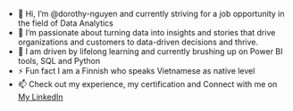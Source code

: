 - 👋 Hi, I’m @dorothy-nguyen and currently striving for a job opportunity in the field of Data Analytics
- 👀 I’m passionate about turning data into insights and stories that drive organizations and customers to data-driven decisions and thrive. 
- 🌱 I am driven by lifelong learning and currently brushing up on Power BI tools, SQL and Python
- ⚡ Fun fact I am a Finnish who speaks Vietnamese as native level
- 📫 Check out my experience, my certification and Connect with me on [My LinkedIn](https://www.linkedin.com/in/dorothy-nguyen3/)

<!---
dorothy-nguyen/dorothy-nguyen is a ✨ special ✨ repository because its `README.md` (this file) appears on your GitHub profile.
You can click the Preview link to take a look at your changes.
--->
